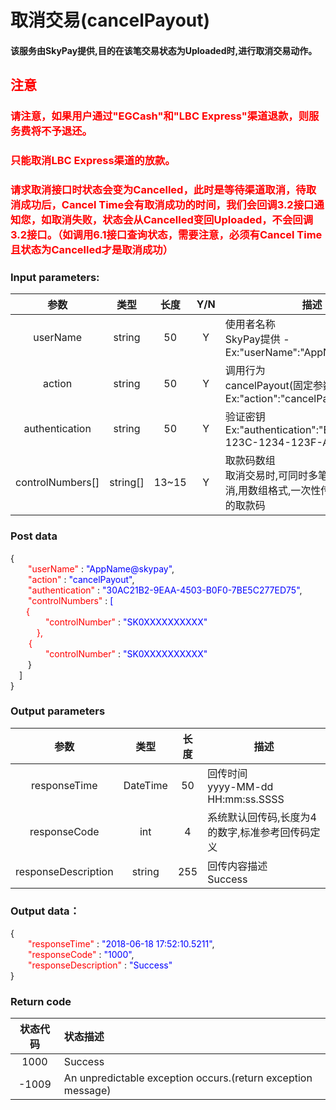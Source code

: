 # 取消交易(cancelPayout)

#### 该服务由SkyPay提供,目的在该笔交易状态为Uploaded时,进行取消交易动作。

## <font color = red>注意</font>

### <font color = red>请注意，如果用户通过"EGCash"和"LBC Express"渠道退款，则服务费将不予退还。</font>

### <font color = red>只能取消LBC Express渠道的放款。</font>

### <font color = red>请求取消接口时状态会变为Cancelled，此时是等待渠道取消，待取消成功后，Cancel Time会有取消成功的时间，我们会回调3.2接口通知您，如取消失败，状态会从Cancelled变回Uploaded，不会回调3.2接口。（如调用6.1接口查询状态，需要注意，必须有Cancel Time且状态为Cancelled才是取消成功）</font>

### Input parameters:
| 参数                        |    类型     | 长度   |Y/N |描述|
| :-------------------------: | :-----------: |:-----:|:----:|--------------------------------|   
|userName|string|50|Y|使用者名称<br> SkyPay提供 - Ex:"userName":"AppName@skypay"|
|action|string|50|Y|调用行为<br>cancelPayout(固定参数值) - Ex:"action":"cancelPayout"|
|authentication  |string |50|Y|验证密钥<br>Ex:"authentication":"E1234567-123C-1234-123F-A12345670"|
|controlNumbers[] |string[]|13~15  |Y|取款码数组<br> 取消交易时,可同时多笔取款码进行取消,用数组格式,一次性传送多笔要取消的取款码|

### Post data
{<br>
  <font color=red>&ensp;&ensp;&ensp;&ensp;"userName"</font> : <font color=blue>"AppName@skypay"</font>,<br>
  <font color=red>&ensp;&ensp;&ensp;&ensp;"action"</font> : <font color=blue>"cancelPayout"</font>,<br>
  <font color=red>&ensp;&ensp;&ensp;&ensp;"authentication"</font> : <font color=blue>"30AC21B2-9EAA-4503-B0F0-7BE5C277ED75"</font>,<br>
  <font color=red>&ensp;&ensp;&ensp;&ensp;"controlNumbers"</font> : <font color=blue> [</font><br>
   <font color=red>&ensp;&ensp;&ensp;   {<br>
        &ensp;&ensp;&ensp;&ensp;&ensp;&ensp;&ensp;&ensp;"controlNumber"</font> : <font color=blue>"SK0XXXXXXXXXX"</font><br>
        <font color=red>&ensp;&ensp;&ensp;&ensp;&ensp;&ensp;},</font><br>
    <font color=red>&ensp;&ensp; &ensp;   {<br>
        &ensp;&ensp;&ensp;&ensp;&ensp;&ensp;&ensp;&ensp;"controlNumber"</font> : <font color=blue>"SK0XXXXXXXXXX"</font><br>
        &ensp;&ensp;&ensp;&ensp;}<br>
    &ensp;&ensp;]<br>
}

### Output parameters

| 参数                        |    类型     | 长度    |描述|
| :-------------------------: | :-----------: |:-----:|--------------------------------|   
|responseTime  |DateTime|50|回传时间 <br>  yyyy-MM-dd HH:mm:ss.SSSS|
|responseCode  |int|4|系统默认回传码,长度为4的数字,标准参考回传码定义|
|responseDescription  |string|255|回传内容描述 <br> Success|

### Output data：
{<br>
    <font color=red>&ensp;&ensp;&ensp;&ensp;"responseTime"</font> : <font color=blue>"2018-06-18 17:52:10.5211"</font>,<br>
    <font color=red>&ensp;&ensp;&ensp;&ensp;"responseCode"</font> : <font color=blue>"1000"</font>,<br>
    <font color=red>&ensp;&ensp;&ensp;&ensp;"responseDescription"</font> : <font color=blue>"Success"</font><br>
}

### Return code

| 状态代码                        |   状态描述    | 
| :-------------------------: | :----------- |
|1000|Success|
|-1009|An unpredictable exception occurs.(return exception message)|

